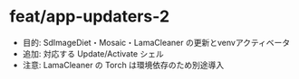 # feat/app-updaters-2

- 目的: SdImageDiet・Mosaic・LamaCleaner の更新とvenvアクティベータ
- 追加: 対応する Update/Activate シェル
- 注意: LamaCleaner の Torch は環境依存のため別途導入
